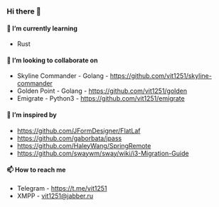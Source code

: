 ### Hi there 👋

#### 🌱 I’m currently learning

* Rust

#### 👯 I’m looking to collaborate on

* Skyline Commander - Golang - https://github.com/vit1251/skyline-commander
* Golden Point - Golang - https://github.com/vit1251/golden
* Emigrate - Python3 - https://github.com/vit1251/emigrate

#### 🤔 I’m inspired by

 * https://github.com/JFormDesigner/FlatLaf
 * https://github.com/gaborbata/jpass
 * https://github.com/HaleyWang/SpringRemote
 * https://github.com/swaywm/sway/wiki/i3-Migration-Guide

#### 📫 How to reach me

* Telegram - https://t.me/vit1251
* XMPP - vit1251@jabber.ru

